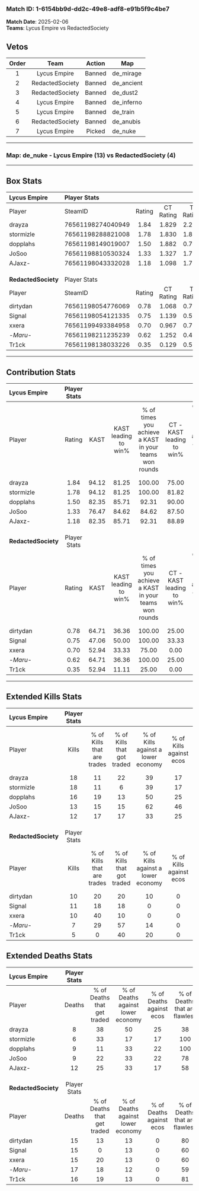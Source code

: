 ### Match ID: 1-6154bb9d-dd2c-49e8-adf8-e91b5f9c4be7  
**Match Date**: 2025-02-06  
**Teams**: Lycus Empire vs RedactedSociety  

## Vetos  

| Order | Team | Action | Map |
| :---: | :--: | :----: | --- |
| 1 | Lycus Empire | Banned | de_mirage |
| 2 | RedactedSociety | Banned | de_ancient |
| 3 | RedactedSociety | Banned | de_dust2 |
| 4 | Lycus Empire | Banned | de_inferno |
| 5 | Lycus Empire | Banned | de_train |
| 6 | RedactedSociety | Banned | de_anubis |
| 7 | Lycus Empire | Picked | de_nuke |

---  

### **Map**: de_nuke - Lycus Empire (13) vs RedactedSociety (4)  
---  

## Box Stats  

| **Lycus Empire**    | Player Stats      |        |           |          |       |       |       |         |        |      |     |
| :- | :- | :-: | :-: | :-: | :-: | :-: | :-: | :-: | :-: | :-: | :-: |
| Player              | SteamID           | Rating | CT Rating | T Rating | KAST  |  ADR  | Kills | Assists | Deaths | K/D  | HS% |
| drayza              | 76561198274040949 |  1.84  |   1.829   |  2.210   | 94.12 | 119.3 |  18   |    7    |   8    | 2.25 | 44  |
| stormizle           | 76561198288821008 |  1.78  |   1.830   |  1.872   | 94.12 | 91.2  |  18   |    2    |   6    | 3.00 | 44  |
| dopplahs            | 76561198149019007 |  1.50  |   1.882   |  0.701   | 82.35 | 91.2  |  16   |    3    |   9    | 1.78 | 50  |
| JoSoo               | 76561198810530324 |  1.33  |   1.327   |  1.727   | 76.47 | 92.4  |  13   |    6    |   9    | 1.44 | 46  |
| AJaxz-              | 76561198043332028 |  1.18  |   1.098   |  1.715   | 82.35 | 77.2  |  12   |    7    |   12   | 1.00 | 41  |
|                     |                   |        |           |          |       |       |       |         |        |      |     |
|                     |                   |        |           |          |       |       |       |         |        |      |     |
|                     |                   |        |           |          |       |       |       |         |        |      |     |
| **RedactedSociety** | Player Stats      |        |           |          |       |       |       |         |        |      |     |
| Player              | SteamID           | Rating | CT Rating | T Rating | KAST  |  ADR  | Kills | Assists | Deaths | K/D  | HS% |
| dirtydan            | 76561198054776069 |  0.78  |   1.068   |  0.753   | 64.71 | 58.7  |  10   |    3    |   15   | 0.67 | 40  |
| Signal              | 76561198054121335 |  0.75  |   1.139   |  0.595   | 47.06 | 73.9  |  11   |    4    |   15   | 0.73 | 63  |
| xxera               | 76561199493384958 |  0.70  |   0.967   |  0.729   | 52.94 | 66.5  |  10   |    1    |   15   | 0.67 | 70  |
| -_Maru_-            | 76561198211235239 |  0.62  |   1.252   |  0.495   | 64.71 | 75.5  |   7   |    4    |   17   | 0.41 | 71  |
| Tr1ck               | 76561198138033226 |  0.35  |   0.129   |  0.581   | 52.94 | 42.1  |   5   |    3    |   16   | 0.31 | 60  |
---  

## Contribution Stats  

| **Lycus Empire**    | Player Stats |       |                      |                                                        |                           |                                                             |                          |                                                            |
| :- | :-: | :-: | :-: | :-: | :-: | :-: | :-: | :-: |
| Player              |    Rating    | KAST  | KAST leading to win% | % of times you achieve a KAST in your teams won rounds | CT - KAST leading to win% | CT - % of times you achieve a KAST in your teams won rounds | T - KAST leading to win% | T - % of times you achieve a KAST in your teams won rounds |
| drayza              |     1.84     | 94.12 |        81.25         |                         100.00                         |           75.00           |                           100.00                            |          100.00          |                           100.00                           |
| stormizle           |     1.78     | 94.12 |        81.25         |                         100.00                         |           81.82           |                           100.00                            |          80.00           |                           100.00                           |
| dopplahs            |     1.50     | 82.35 |        85.71         |                         92.31                          |           90.00           |                           100.00                            |          75.00           |                           75.00                            |
| JoSoo               |     1.33     | 76.47 |        84.62         |                         84.62                          |           87.50           |                            77.78                            |          80.00           |                           100.00                           |
| AJaxz-              |     1.18     | 82.35 |        85.71         |                         92.31                          |           88.89           |                            88.89                            |          80.00           |                           100.00                           |
|                     |              |       |                      |                                                        |                           |                                                             |                          |                                                            |
|                     |              |       |                      |                                                        |                           |                                                             |                          |                                                            |
|                     |              |       |                      |                                                        |                           |                                                             |                          |                                                            |
| **RedactedSociety** | Player Stats |       |                      |                                                        |                           |                                                             |                          |                                                            |
| Player              |    Rating    | KAST  | KAST leading to win% | % of times you achieve a KAST in your teams won rounds | CT - KAST leading to win% | CT - % of times you achieve a KAST in your teams won rounds | T - KAST leading to win% | T - % of times you achieve a KAST in your teams won rounds |
| dirtydan            |     0.78     | 64.71 |        36.36         |                         100.00                         |           25.00           |                           100.00                            |          42.86           |                           100.00                           |
| Signal              |     0.75     | 47.06 |        50.00         |                         100.00                         |           33.33           |                           100.00                            |          60.00           |                           100.00                           |
| xxera               |     0.70     | 52.94 |        33.33         |                         75.00                          |           0.00            |                            0.00                             |          50.00           |                           100.00                           |
| -_Maru_-            |     0.62     | 64.71 |        36.36         |                         100.00                         |           25.00           |                           100.00                            |          42.86           |                           100.00                           |
| Tr1ck               |     0.35     | 52.94 |        11.11         |                         25.00                          |           0.00            |                            0.00                             |          14.29           |                           33.33                            |
---  

## Extended Kills Stats  

| **Lycus Empire**    | Player Stats |                            |                            |                                    |                         |                              |                                 |                                       |                    |           |
| :- | :-: | :-: | :-: | :-: | :-: | :-: | :-: | :-: | :-: | :-: |
| Player              |    Kills     | % of Kills that are trades | % of Kills that got traded | % of Kills against a lower economy | % of Kills against ecos | % of Kills that are flawless | % of Kills that are close duels | % of Kills that are assisted by flash | Pistol Round Kills | AWP Kills |
| drayza              |      18      |             11             |             22             |                 39                 |           17            |              72              |                0                |                  11                   |         4          |     4     |
| stormizle           |      18      |             11             |             6              |                 39                 |           17            |              67              |                0                |                   6                   |         0          |     2     |
| dopplahs            |      16      |             19             |             13             |                 50                 |           25            |              88              |                0                |                  13                   |         0          |     1     |
| JoSoo               |      13      |             15             |             15             |                 62                 |           46            |              54              |                0                |                   0                   |         0          |     0     |
| AJaxz-              |      12      |             17             |             17             |                 33                 |           25            |              58              |               17                |                  17                   |         0          |     1     |
|                     |              |                            |                            |                                    |                         |                              |                                 |                                       |                    |           |
|                     |              |                            |                            |                                    |                         |                              |                                 |                                       |                    |           |
|                     |              |                            |                            |                                    |                         |                              |                                 |                                       |                    |           |
| **RedactedSociety** | Player Stats |                            |                            |                                    |                         |                              |                                 |                                       |                    |           |
| Player              |    Kills     | % of Kills that are trades | % of Kills that got traded | % of Kills against a lower economy | % of Kills against ecos | % of Kills that are flawless | % of Kills that are close duels | % of Kills that are assisted by flash | Pistol Round Kills | AWP Kills |
| dirtydan            |      10      |             20             |             20             |                 10                 |            0            |              80              |                0                |                  10                   |         1          |     1     |
| Signal              |      11      |             18             |             18             |                 0                  |            0            |              64              |                9                |                   0                   |         0          |     2     |
| xxera               |      10      |             40             |             10             |                 0                  |            0            |              90              |                0                |                   0                   |         0          |     2     |
| -_Maru_-            |      7       |             29             |             57             |                 14                 |            0            |              71              |                0                |                   0                   |         0          |     1     |
| Tr1ck               |      5       |             0              |             40             |                 20                 |            0            |              40              |               20                |                   0                   |         0          |     1     |
## Extended Deaths Stats  

| **Lycus Empire**    | Player Stats |                             |                                   |                          |                               |                            |                           |               |
| :- | :-: | :-: | :-: | :-: | :-: | :-: | :-: | :-: |
| Player              |    Deaths    | % of Deaths that get traded | % of Deaths against lower economy | % of Deaths against ecos | % of Deaths that are flawless | % of Deaths that are close | % of Deaths while blinded | Deaths to AWP |
| drayza              |      8       |             38              |                50                 |            25            |              38               |             0              |             0             |       1       |
| stormizle           |      6       |             33              |                17                 |            17            |              100              |             0              |             0             |       0       |
| dopplahs            |      9       |             11              |                33                 |            22            |              100              |             0              |             0             |       0       |
| JoSoo               |      9       |             22              |                33                 |            22            |              78               |             11             |             0             |       0       |
| AJaxz-              |      12      |             25              |                33                 |            17            |              58               |             8              |             8             |       0       |
|                     |              |                             |                                   |                          |                               |                            |                           |               |
|                     |              |                             |                                   |                          |                               |                            |                           |               |
|                     |              |                             |                                   |                          |                               |                            |                           |               |
| **RedactedSociety** | Player Stats |                             |                                   |                          |                               |                            |                           |               |
| Player              |    Deaths    | % of Deaths that get traded | % of Deaths against lower economy | % of Deaths against ecos | % of Deaths that are flawless | % of Deaths that are close | % of Deaths while blinded | Deaths to AWP |
| dirtydan            |      15      |             13              |                13                 |            0             |              80               |             0              |             0             |       1       |
| Signal              |      15      |              0              |                13                 |            0             |              60               |             0              |             7             |       1       |
| xxera               |      15      |             20              |                13                 |            0             |              60               |             0              |            20             |       1       |
| -_Maru_-            |      17      |             18              |                12                 |            0             |              59               |             12             |             6             |       0       |
| Tr1ck               |      16      |             19              |                13                 |            0             |              81               |             0              |            13             |       1       |
